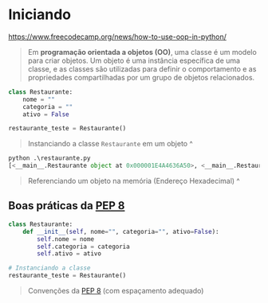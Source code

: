 # Iniciando

<https://www.freecodecamp.org/news/how-to-use-oop-in-python/>

> Em **programação orientada a objetos (OO)**, uma classe é um modelo para criar objetos. Um objeto é uma instância específica de uma classe, e as classes são utilizadas para definir o comportamento e as propriedades compartilhadas por um grupo de objetos relacionados.

```python
class Restaurante:
    nome = ""
    categoria = ""
    ativo = False

restaurante_teste = Restaurante()

```

> Instanciando a classe `Restaurante` em um objeto ^

```python
python .\restaurante.py
[<__main__.Restaurante object at 0x000001E4A4636A50>, <__main__.Restaurante object at 0x000001E4A48C8A50>]
```

> Referenciando um objeto na memória (Endereço Hexadecimal) ^

## Boas práticas da [PEP 8](https://www.dio.me/articles/voce-sabe-o-que-e-pep-8-guia-para-um-codigo-limpo-e-eficiente)

```python
class Restaurante:
    def __init__(self, nome="", categoria="", ativo=False):
        self.nome = nome
        self.categoria = categoria
        self.ativo = ativo

# Instanciando a classe
restaurante_teste = Restaurante()
```

> Convenções da [PEP 8](https://www.dio.me/articles/voce-sabe-o-que-e-pep-8-guia-para-um-codigo-limpo-e-eficiente) (com espaçamento adequado)
